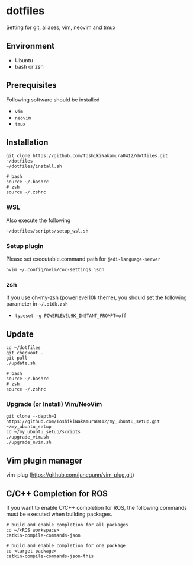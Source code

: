 # dotfiles
Setting for git, aliases, vim, neovim and tmux
## Environment
- Ubuntu
- bash or zsh
## Prerequisites
Following software should be installed
- `vim`
- `neovim`
- `tmux`
## Installation
```
git clone https://github.com/ToshikiNakamura0412/dotfiles.git ~/dotfiles
~/dotfiles/install.sh

# bash
source ~/.bashrc
# zsh
source ~/.zshrc
```
### WSL
Also execute the following
```
~/dotfiles/scripts/setup_wsl.sh
```
### Setup plugin
Please set executable.command path for `jedi-language-server`
```
nvim ~/.config/nvim/coc-settings.json
```
### zsh
If you use oh-my-zsh (powerlevel10k theme), you should set the following parameter in `~/.p10k.zsh`
- `typeset -g POWERLEVEL9K_INSTANT_PROMPT=off`
## Update
```
cd ~/dotfiles
git checkout .
git pull
./update.sh

# bash
source ~/.bashrc
# zsh
source ~/.zshrc
```
### Upgrade (or Install) Vim/NeoVim
```
git clone --depth=1 https://github.com/ToshikiNakamura0412/my_ubuntu_setup.git ~/my_ubuntu_setup
cd ~/my_ubuntu_setup/scripts
./upgrade_vim.sh
./upgrade_nvim.sh
```
## Vim plugin manager
vim-plug (https://github.com/junegunn/vim-plug.git)

## C/C++ Completion for ROS
If you want to enable C/C++ completion for ROS, the following commands must be executed when building packages.
```
# build and enable completion for all packages
cd ~/<ROS workspace>
catkin-compile-commands-json

# build and enable completion for one package
cd <target package>
catkin-compile-commands-json-this
```
